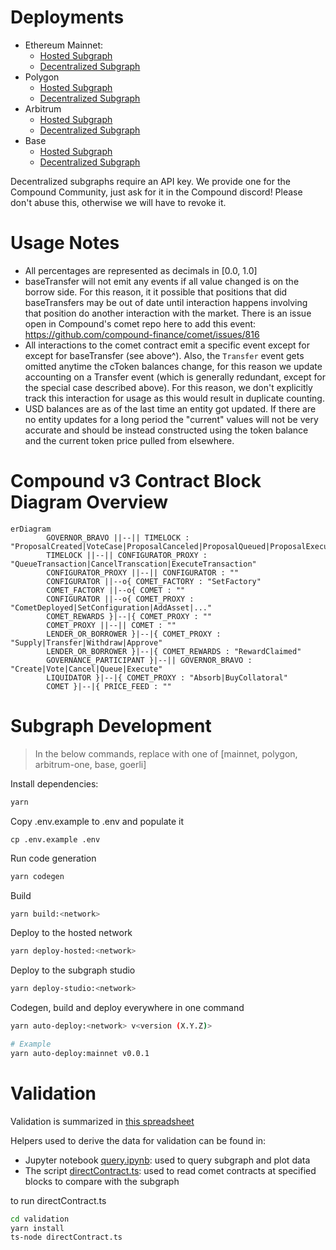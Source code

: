 # Deployments

-   Ethereum Mainnet:
    -   [Hosted Subgraph](https://thegraph.com/hosted-service/subgraph/papercliplabs/compound-v3-mainnet)
    -   [Decentralized Subgraph](https://thegraph.com/explorer/subgraphs/5nwMCSHaTqG3Kd2gHznbTXEnZ9QNWsssQfbHhDqQSQFp?view=Overview&chain=arbitrum-one)
-   Polygon
    -   [Hosted Subgraph](https://thegraph.com/hosted-service/subgraph/papercliplabs/compound-v3-polygon)
    -   [Decentralized Subgraph](https://thegraph.com/explorer/subgraphs/AaFtUWKfFdj2x8nnE3RxTSJkHwGHvawH3VWFBykCGzLs?view=Overview&chain=arbitrum-one)
-   Arbitrum
    -   [Hosted Subgraph](https://thegraph.com/hosted-service/subgraph/papercliplabs/compound-v3-arbitrum)
    -   [Decentralized Subgraph](https://thegraph.com/explorer/subgraphs/Ff7ha9ELmpmg81D6nYxy4t8aGP26dPztqD1LDJNPqjLS?view=Overview&chain=arbitrum-one)
-   Base
    -   [Hosted Subgraph](https://thegraph.com/hosted-service/subgraph/papercliplabs/compound-v3-base)
    -   [Decentralized Subgraph](https://thegraph.com/explorer/subgraphs/2hcXhs36pTBDVUmk5K2Zkr6N4UYGwaHuco2a6jyTsijo?view=Overview&chain=arbitrum-one)

Decentralized subgraphs require an API key. We provide one for the Compound Community, just ask for it in the Compound discord! Please don't abuse this, otherwise we will have to revoke it.

# Usage Notes

-   All percentages are represented as decimals in [0.0, 1.0]
-   baseTransfer will not emit any events if all value changed is on the borrow side. For this reason, it it possible that positions that did baseTransfers may be out of date until interaction happens involving that position do another interaction with the market. There is an issue open in Compound's comet repo here to add this event: https://github.com/compound-finance/comet/issues/816
-   All interactions to the comet contract emit a specific event except for except for baseTransfer (see above^). Also, the `Transfer` event gets omitted anytime the cToken balances change, for this reason we update accounting on a Transfer event (which is generally redundant, except for the special case described above). For this reason, we don't explicitly track this interaction for usage as this would result in duplicate counting.
-   USD balances are as of the last time an entity got updated. If there are no entity updates for a long period the "current" values will not be very accurate and should be instead constructed using the token balance and the current token price pulled from elsewhere.

# Compound v3 Contract Block Diagram Overview

```mermaid
erDiagram
		GOVERNOR_BRAVO ||--|| TIMELOCK : "ProposalCreated|VoteCase|ProposalCanceled|ProposalQueued|ProposalExecuted"
		TIMELOCK ||--|| CONFIGURATOR_PROXY : "QueueTransaction|CancelTranscation|ExecuteTransaction"
		CONFIGURATOR_PROXY ||--|| CONFIGURATOR : ""
		CONFIGURATOR ||--o{ COMET_FACTORY : "SetFactory"
		COMET_FACTORY ||--o{ COMET : ""
		CONFIGURATOR ||--o{ COMET_PROXY : "CometDeployed|SetConfiguration|AddAsset|..."
		COMET_REWARDS }|--|{ COMET_PROXY : ""
		COMET_PROXY ||--|| COMET : ""
		LENDER_OR_BORROWER }|--|{ COMET_PROXY : "Supply|Transfer|Withdraw|Approve"
		LENDER_OR_BORROWER }|--|{ COMET_REWARDS : "RewardClaimed"
		GOVERNANCE_PARTICIPANT }|--|| GOVERNOR_BRAVO : "Create|Vote|Cancel|Queue|Execute"
		LIQUIDATOR }|--|{ COMET_PROXY : "Absorb|BuyCollatoral"
		COMET }|--|{ PRICE_FEED : ""
```

# Subgraph Development

> In the below commands, replace <network> with one of [mainnet, polygon, arbitrum-one, base, goerli]

Install dependencies:

```bash
yarn
```

Copy .env.example to .env and populate it

```
cp .env.example .env
```

Run code generation

```bash
yarn codegen
```

Build

```bash
yarn build:<network> 
```

Deploy to the hosted network

```bash
yarn deploy-hosted:<network>
```

Deploy to the subgraph studio

```bash
yarn deploy-studio:<network>
```

Codegen, build and deploy everywhere in one command
```bash
yarn auto-deploy:<network> v<version (X.Y.Z)>

# Example
yarn auto-deploy:mainnet v0.0.1
```

# Validation

Validation is summarized in [this spreadsheet](https://docs.google.com/spreadsheets/d/1LWKhGglj5AQbRJOgTfqkDOssok-QBzzifwl1gk8rxCc/edit#gid=1642772597)

Helpers used to derive the data for validation can be found in:

-   Jupyter notebook [query.ipynb](./validation/query.ipynb): used to query subgraph and plot data
-   The script [directContract.ts](./validation/directContract.ts): used to read comet contracts at specified blocks to compare with the subgraph

to run directContract.ts

```bash
cd validation
yarn install
ts-node directContract.ts
```
